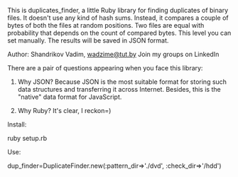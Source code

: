  This is duplicates_finder, a little Ruby library for finding duplicates of binary files.
 It doesn't use any kind of hash sums. Instead, it compares a couple of bytes of both the files at random positions.
 Two files are equal with probability that depends on the count of compared bytes. 
 This level you can set manually.
 The results will be saved in JSON format.
 
 Author: Shandrikov Vadim, wadzime@tut.by
 Join my groups on LinkedIn
 
 There are a pair of questions appearing when you face this library:
  
 1. Why JSON?
    Because JSON is the most suitable format for storing such data structures and transferring it across Internet. Besides, this is the "native" data format for JavaScript.

 2. Why Ruby? 
    It's clear, I reckon=)
 
 Install:
 
 ruby setup.rb
 
 Use:
 
 dup_finder=DuplicateFinder.new(:pattern_dir=>'./dvd',
:check_dir=>'/hdd')  
 
 
 
